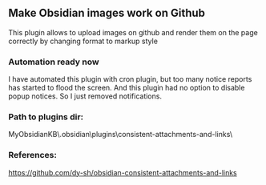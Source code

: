 ## Make Obsidian images work on Github

This plugin allows to upload images on github and render them on the page correctly by changing format to markup style

### Automation ready now
I have automated this plugin with cron plugin, but too many notice reports has started to flood the screen. And this plugin had no option to disable popup notices. So I just removed notifications. 

### Path to plugins dir:
MyObsidianKB\\.obsidian\plugins\consistent-attachments-and-links\

### References:
https://github.com/dy-sh/obsidian-consistent-attachments-and-links